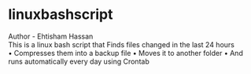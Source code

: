 # linuxbashscript
Author - Ehtisham Hassan
<br>
This is a linux bash script that Finds files changed in the last 24 hours
<br>
• Compresses them into a backup file
• Moves it to another folder 
• And runs automatically every day using Crontab
